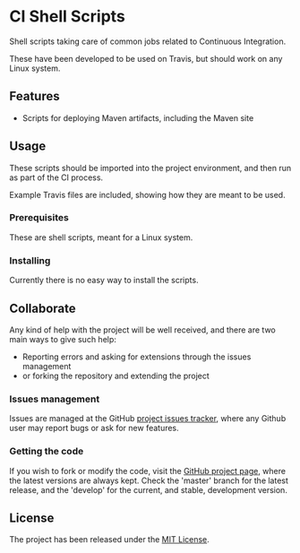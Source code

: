 # CI Shell Scripts

Shell scripts taking care of common jobs related to Continuous Integration.

These have been developed to be used on Travis, but should work on any Linux system.

## Features

- Scripts for deploying Maven artifacts, including the Maven site

## Usage

These scripts should be imported into the project environment, and then run as part of the CI process.

Example Travis files are included, showing how they are meant to be used.

### Prerequisites

These are shell scripts, meant for a Linux system.

### Installing

Currently there is no easy way to install the scripts.

## Collaborate

Any kind of help with the project will be well received, and there are two main ways to give such help:

- Reporting errors and asking for extensions through the issues management
- or forking the repository and extending the project

### Issues management

Issues are managed at the GitHub [project issues tracker][issues], where any Github user may report bugs or ask for new features.

### Getting the code

If you wish to fork or modify the code, visit the [GitHub project page][scm], where the latest versions are always kept. Check the 'master' branch for the latest release, and the 'develop' for the current, and stable, development version.

## License
The project has been released under the [MIT License][license].

[issues]: https://github.com/Bernardo-MG/ci-shell-scripts/issues
[license]: http://www.opensource.org/licenses/mit-license.php
[scm]: http://github.com/Bernardo-MG/ci-shell-scripts
